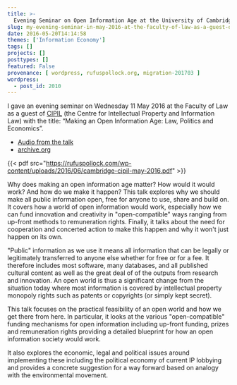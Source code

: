 ```yaml
---
title: >-
  Evening Seminar on Open Information Age at the University of Cambridge Faculty of Law
slug: my-evening-seminar-in-may-2016-at-the-faculty-of-law-as-a-guest-of-cipil
date: 2016-05-20T14:14:58
themes: ['Information Economy']
tags: []
projects: []
posttypes: []
featured: False
provenance: [ wordpress, rufuspollock.org, migration-201703 ]
wordpress:
  - post_id: 2010
---
```


I gave an evening seminar on Wednesday 11 May 2016 at the Faculty of Law as a guest of [CIPIL](http://www.cipil.law.cam.ac.uk) (the Centre for Intellectual Property and Information Law) with the title: “Making an Open Information Age: Law, Politics and Economics”.

* [Audio from the talk](http://sms.cam.ac.uk/media/2239291)
* [archive.org](https://archive.org/details/2239298)

{{< pdf src="https://rufuspollock.com/wp-content/uploads/2016/06/cambridge-cipil-may-2016.pdf" >}}

Why does making an open information age matter? How would it would work? And how do we make it happen? This talk explores why we should make all public information open, free for anyone to use, share and build on. It covers how a world of open information would work, especially how we can fund innovation and creativity in "open-compatible" ways ranging from up-front methods to remuneration rights. Finally, it talks about the need for cooperation and concerted action to make this happen and why it won't just happen on its own.

"Public" information as we use it means all information that can be legally or legitimately transferred to anyone else whether for free or for a fee. It therefore includes most software, many databases, and all published cultural content as well as the great deal of of the outputs from research and innovation. An open world is thus a significant change from the situation today where most information is covered by intellectual property monopoly rights such as patents or copyrights (or simply kept secret).

This talk focuses on the practical feasibility of an open world and how we get there from here. In particular, it looks at the various "open-compatible" funding mechanisms for open information including up-front funding, prizes and remuneration rights providing a detailed blueprint for how an open information society would work.

It also explores the economic, legal and political issues around implementing these including the political economy of current IP lobbying and provides a concrete suggestion for a way forward based on analogy with the environmental movement.
